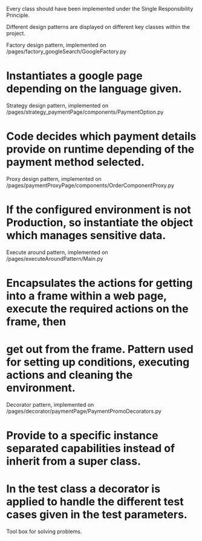 Every class should have been implemented under the Single Responsibility Principle.

Different design patterns are displayed on different key classes within the project.

Factory design pattern, implemented on /pages/factory_googleSearch/GoogleFactory.py
# Instantiates a google page depending on the language given.

Strategy design pattern, implemented on /pages/strategy_paymentPage/components/PaymentOption.py
# Code decides which payment details provide on runtime depending of the payment method selected.

Proxy design pattern, implemented on /pages/paymentProxyPage/components/OrderComponentProxy.py
# If the configured environment is not Production, so instantiate the object which manages sensitive data.

Execute around pattern, implemented on /pages/executeAroundPattern/Main.py
# Encapsulates the actions for getting into a frame within a web page, execute the required actions on the frame, then 
# get out from the frame. Pattern used for setting up conditions, executing actions and cleaning the environment.

Decorator pattern, implemented on /pages/decorator/paymentPage/PaymentPromoDecorators.py
# Provide to a specific instance separated capabilities instead of inherit from a super class. 
# In the test class a decorator is applied to handle the different test cases given in the test parameters.

Tool box for solving problems.
